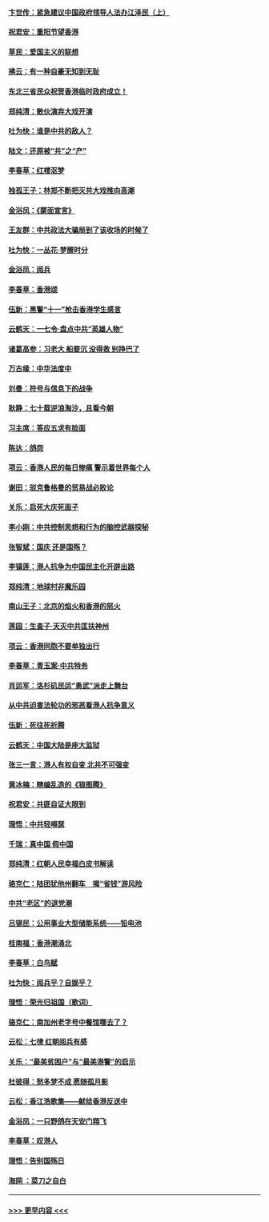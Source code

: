 #### [卞世传：紧急建议中国政府领导人法办江泽民（上）](../pages/nsc993/n11573208.md?t=10072222) 
#### [祝君安：重阳节望香港](../pages/nsc993/n11573190.md?t=10072222) 
#### [草民：爱国主义的联想](../pages/nsc993/n11572333.md?t=10072222) 
#### [拂云：有一种自豪无知到无耻](../pages/nsc993/n11572006.md?t=10072222) 
#### [东北三省民众祝贺香港临时政府成立！](../pages/nsc993/n11571215.md?t=10072222) 
#### [郑纯清：散伙演弃大戏开演](../pages/nsc993/n11570826.md?t=10072222) 
#### [吐为快：谁是中共的敌人？](../pages/nsc993/n11570817.md?t=10072222) 
#### [陆文：还原被“共”之“产”](../pages/nsc993/n11570798.md?t=10072222) 
#### [李春草：红楼沤梦](../pages/nsc993/n11569673.md?t=10072222) 
#### [独孤王子：林郑不断把灭共大戏推向高潮](../pages/nsc993/n11569381.md?t=10072222) 
#### [金浴凤：《蒙面宣言》](../pages/nsc993/n11569368.md?t=10072222) 
#### [王友群：中共政法大骗局到了该收场的时候了](../pages/nsc993/n11568940.md?t=10072222) 
#### [吐为快：一丛花‧梦醒时分](../pages/nsc993/n11567491.md?t=10072222) 
#### [金浴凤：阅兵](../pages/nsc993/n11567454.md?t=10072222) 
#### [李春草：香港颂](../pages/nsc993/n11567444.md?t=10072222) 
#### [伍新：黑警“十一”枪击香港学生感言](../pages/nsc993/n11567426.md?t=10072222) 
#### [云鹤天：一七令‧盘点中共“英雄人物”](../pages/nsc993/n11567091.md?t=10072222) 
#### [诸葛高参：习老大 船要沉 没得救 别挣巴了](../pages/nsc993/n11566976.md?t=10072222) 
#### [万古缘：中华法度中](../pages/nsc993/n11566726.md?t=10072222) 
#### [刘曼：符号与信息下的战争](../pages/nsc993/n11564655.md?t=10072222) 
#### [耿静：七十载逆浪淘沙，且看今朝](../pages/nsc993/n11564520.md?t=10072222) 
#### [习主席：答应五求有脸面](../pages/nsc993/n11563953.md?t=10072222) 
#### [陈达：鸽怨](../pages/nsc993/n11561879.md?t=10072222) 
#### [项云：香港人民的每日惨痛  警示着世界每个人](../pages/nsc993/n11559273.md?t=10072222) 
#### [谢田：驳克鲁格曼的贸易战必败论](../pages/nsc993/n11555840.md?t=10072222) 
#### [关乐：启死大庆死面子](../pages/nsc993/n11556823.md?t=10072222) 
#### [李小刚：中共控制思想和行为的脑控武器探秘](../pages/nsc993/n11556776.md?t=10072222) 
#### [张智斌：国庆  还是国殇？](../pages/nsc993/n11556617.md?t=10072222) 
#### [李镇莲：港人抗争为中国民主化开辟出路](../pages/nsc993/n11556570.md?t=10072222) 
#### [郑纯清：地球村非魔乐园](../pages/nsc993/n11555415.md?t=10072222) 
#### [南山王子：北京的焰火和香港的怒火](../pages/nsc993/n11555318.md?t=10072222) 
#### [莲园：生查子·天灭中共匡扶神州](../pages/nsc993/n11555302.md?t=10072222) 
#### [项云：香港同胞不要单独出行](../pages/nsc993/n11555276.md?t=10072222) 
#### [李春草：青玉案‧中共特务](../pages/nsc993/n11552356.md?t=10072222) 
#### [肖运军：洛杉矶民运“勇武”派走上舞台](../pages/nsc993/n11551595.md?t=10072222) 
#### [从中共迫害法轮功的邪恶看港人抗争意义](../pages/nsc993/n11540858.md?t=10072222) 
#### [伍新：死往死折腾](../pages/nsc993/n11550174.md?t=10072222) 
#### [云鹤天：中国大陆是座大监狱](../pages/nsc993/n11550155.md?t=10072222) 
#### [张三一言：港人有权自变 北共不可强变](../pages/nsc993/n11550132.md?t=10072222) 
#### [黄冰楠：瞎编乱造的《狼图腾》](../pages/nsc993/n11550082.md?t=10072222) 
#### [祝君安：共匪自证大限到](../pages/nsc993/n11550041.md?t=10072222) 
#### [理悟：中共轻嘚瑟](../pages/nsc993/n11547978.md?t=10072222) 
#### [千瑞：真中国 假中国](../pages/nsc993/n11547865.md?t=10072222) 
#### [郑纯清：红朝人民幸福白皮书解读](../pages/nsc993/n11547499.md?t=10072222) 
#### [骆克仁：陆团犹他州翻车　揭“省钱”游风险](../pages/nsc993/n11546977.md?t=10072222) 
#### [中共“老区”的退党潮](../pages/nsc993/n11545995.md?t=10072222) 
#### [吕锡民：公用事业大型储能系统——铅电池](../pages/nsc993/n11545701.md?t=10072222) 
#### [桂南福：香港潮涌北](../pages/nsc993/n11545682.md?t=10072222) 
#### [李春草：白鸟赋](../pages/nsc993/n11545663.md?t=10072222) 
#### [吐为快：阅兵乎？自娱乎？](../pages/nsc993/n11545625.md?t=10072222) 
#### [理悟：荣光归祖国（歌词）](../pages/nsc993/n11545616.md?t=10072222) 
#### [骆克仁：南加州老字号中餐馆哪去了？](../pages/nsc993/n11545120.md?t=10072222) 
#### [云松：七律 红朝阅兵有感](../pages/nsc993/n11542394.md?t=10072222) 
#### [关乐：“最美贫困户”与“最美港警”的启示](../pages/nsc993/n11542252.md?t=10072222) 
#### [杜彼得：愁多梦不成 愿随孤月影](../pages/nsc993/n11540296.md?t=10072222) 
#### [云松：香江浩歌集——献给香港反送中](../pages/nsc993/n11540149.md?t=10072222) 
#### [金浴凤：一只野鸽在天安门翔飞](../pages/nsc993/n11540280.md?t=10072222) 
#### [李春草：叹港人](../pages/nsc993/n11540119.md?t=10072222) 
#### [理悟：告别国殇日](../pages/nsc993/n11539610.md?t=10072222) 
#### [海网 ：菜刀之自白](../pages/nsc993/n11539597.md?t=10072222) 

----
#### [ >>> 更早内容 <<< ](../indexes/nsc993-earlier.md)
